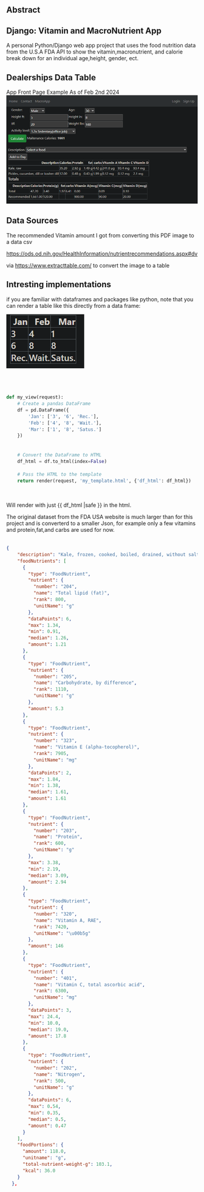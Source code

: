 ## Abstract

## Django: Vitamin and MacroNutrient App

A personal Python/Django web app project that uses the food nutrition data from the U.S.A FDA API to show the vitamin,macronutrient, and calorie break down for an individual age,height, gender, ect.

## Dealerships Data Table

App Front Page Example As of Feb 2nd 2024
![DealerShip  Table](./assets/MacroApp_Front_Page_02_02_2024.png)


## Data Sources

The recommended Vitamin amount I got from converting this PDF image to a data csv 

https://ods.od.nih.gov/HealthInformation/nutrientrecommendations.aspx#dv

via  https://www.extracttable.com/ to convert the image to a table

## Intresting implementations 

if you are familiar with dataframes and packages like python, note that you can render a table like this directly from a data frame:

![DealerShip  Table](./assets/sample_df.png)


``` Python



def my_view(request):
    # Create a pandas DataFrame
    df = pd.DataFrame({
        'Jan': ['3', '6', 'Rec.'],
        'Feb': ['4', '8', 'Wait.'],
        'Mar': ['1', '8', 'Satus.']
    })


    # Convert the DataFrame to HTML
    df_html = df.to_html(index=False)

    # Pass the HTML to the template
    return render(request, 'my_template.html', {'df_html': df_html})




```

Will render with just     {{ df_html |safe }} in the html.

The original dataset from the FDA USA website is much larger than for this project and is converterd to a smaller Json, for example only a few vitamins and protein,fat,and carbs are used for now.

``` json

{
    "description": "Kale, frozen, cooked, boiled, drained, without salt",
    "foodNutrients": [
      {
        "type": "FoodNutrient",
        "nutrient": {
          "number": "204",
          "name": "Total lipid (fat)",
          "rank": 800,
          "unitName": "g"
        },
        "dataPoints": 6,
        "max": 1.34,
        "min": 0.91,
        "median": 1.26,
        "amount": 1.21
      },
      {
        "type": "FoodNutrient",
        "nutrient": {
          "number": "205",
          "name": "Carbohydrate, by difference",
          "rank": 1110,
          "unitName": "g"
        },
        "amount": 5.3
      },
      {
        "type": "FoodNutrient",
        "nutrient": {
          "number": "323",
          "name": "Vitamin E (alpha-tocopherol)",
          "rank": 7905,
          "unitName": "mg"
        },
        "dataPoints": 2,
        "max": 1.84,
        "min": 1.38,
        "median": 1.61,
        "amount": 1.61
      },
      {
        "type": "FoodNutrient",
        "nutrient": {
          "number": "203",
          "name": "Protein",
          "rank": 600,
          "unitName": "g"
        },
        "max": 3.38,
        "min": 2.19,
        "median": 3.09,
        "amount": 2.94
      },
      {
        "type": "FoodNutrient",
        "nutrient": {
          "number": "320",
          "name": "Vitamin A, RAE",
          "rank": 7420,
          "unitName": "\u00b5g"
        },
        "amount": 146
      },
      {
        "type": "FoodNutrient",
        "nutrient": {
          "number": "401",
          "name": "Vitamin C, total ascorbic acid",
          "rank": 6300,
          "unitName": "mg"
        },
        "dataPoints": 3,
        "max": 24.4,
        "min": 10.0,
        "median": 19.0,
        "amount": 17.8
      },
      {
        "type": "FoodNutrient",
        "nutrient": {
          "number": "202",
          "name": "Nitrogen",
          "rank": 500,
          "unitName": "g"
        },
        "dataPoints": 6,
        "max": 0.54,
        "min": 0.35,
        "median": 0.5,
        "amount": 0.47
      }
    ],
    "foodPortions": {
      "amount": 118.0,
      "unitname": "g",
      "total-nutrient-weight-g": 103.1,
      "kcal": 36.0
    }
  },

